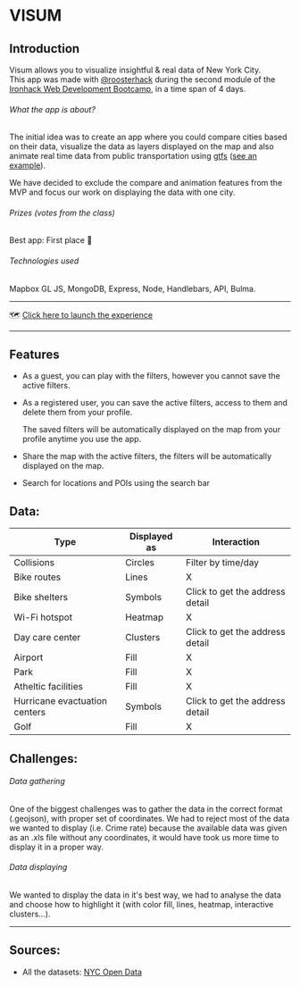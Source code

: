 # VISUM

## Introduction

Visum allows you to visualize insightful & real data of New York City.  
This app was made with [@roosterhack](https://github.com/roosterhack) during the second module of the [Ironhack Web Development Bootcamp](https://www.ironhack.com/en), in a time span of 4 days.

###### What the app is about?

The initial idea was to create an app where you could compare cities based on their data, visualize the data as layers displayed on the map and also animate real time data from public transportation using [gtfs](https://gtfs.org/) ([see an example](https://hvv.live/)).  

We have decided to exclude the compare and animation features from the MVP and focus our work on displaying the data with one city.  

###### Prizes _(votes from the class)_

Best app: First place :1st_place_medal:  

###### Technologies used

Mapbox GL JS, MongoDB, Express, Node, Handlebars, API, Bulma.

------

:world_map: [Click here to launch the experience](https://visum-app.herokuapp.com/map) 

------

## Features

- As a guest, you can play with the filters, however you cannot save the active filters.

- As a registered user, you can save the active filters, access to them and delete them from your profile. 

  The saved filters will be automatically displayed on the map from your profile anytime you use the app.

- Share the map with the active filters, the filters will be automatically displayed on the map.

- Search for locations and POIs using the search bar

## Data:  

| Type                          | Displayed as | Interaction                     |
| ----------------------------- | ------------ | ------------------------------- |
| Collisions                    | Circles      | Filter by time/day              |
| Bike routes                   | Lines        | X                               |
| Bike shelters                 | Symbols      | Click to get the address detail |
| Wi-Fi hotspot                 | Heatmap      | X                               |
| Day care center               | Clusters     | Click to get the address detail |
| Airport                       | Fill         | X                               |
| Park                          | Fill         | X                               |
| Atheltic facilities           | Fill         | X                               |
| Hurricane evactuation centers | Symbols      | Click to get the address detail |
| Golf                          | Fill         | X                               |

## Challenges:

###### Data gathering

One of the biggest challenges was to gather the data in the correct format (.geojson), with proper set of coordinates. We had to reject most of the data we wanted to display (i.e. Crime rate) because the available data was given as an .xls file without any coordinates, it would have took us more time to display it in a proper way.

###### Data displaying

We wanted to display the data in it's best way, we had to analyse the data and choose how to highlight it (with color fill, lines, heatmap, interactive clusters…).

------

## Sources:

- All the datasets: [NYC Open Data ](https://data.cityofnewyork.us)

